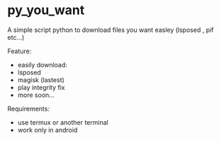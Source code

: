 # py_you_want
A simple script python to download files you want easley (lsposed , pif etc...)

Feature:
- easily download:
- lsposed
- magisk (lastest)
- play integrity fix
- more soon...

Requirements:
- use termux or another terminal
- work only in android

